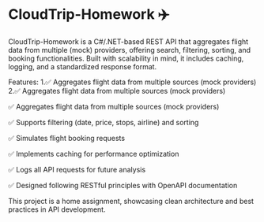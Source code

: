 # CloudTrip-Homework ✈️

CloudTrip-Homework is a C#/.NET-based REST API that aggregates flight data from multiple (mock) providers, offering search, filtering, sorting, and booking functionalities. Built with scalability in mind, it includes caching, logging, and a standardized response format.

Features:
1.✅ Aggregates flight data from multiple sources (mock providers)
2.✅ Aggregates flight data from multiple sources (mock providers)

✅ Aggregates flight data from multiple sources (mock providers)

✅ Supports filtering (date, price, stops, airline) and sorting

✅ Simulates flight booking requests

✅ Implements caching for performance optimization

✅ Logs all API requests for future analysis

✅ Designed following RESTful principles with OpenAPI documentation

This project is a home assignment, showcasing clean architecture and best practices in API development.
